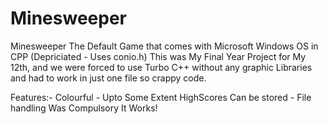 # Minesweeper
Minesweeper The Default Game that comes with Microsoft Windows OS in CPP (Depriciated - Uses conio.h)
This was My Final Year Project for My 12th, and we were forced to use Turbo C++ without any graphic Libraries and had to work in just one file so crappy code.

Features:-
  Colourful - Upto Some Extent
  HighScores Can be stored - File handling Was Compulsory
  It Works!
